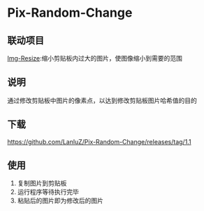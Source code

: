 # Pix-Random-Change

## 联动项目

[Img-Resize](https://github.com/LanluZ/Img-Resize):缩小剪贴板内过大的图片，使图像缩小到需要的范围

## 说明

通过修改剪贴板中图片的像素点，以达到修改剪贴板图片哈希值的目的

## 下载

https://github.com/LanluZ/Pix-Random-Change/releases/tag/1.1

## 使用

1. 复制图片到剪贴板
2. 运行程序等待执行完毕
3. 粘贴后的图片即为修改后的图片